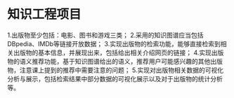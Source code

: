 # 知识工程项目
1.出版物至少包括：电影、图书和游戏三类；
2.采用的知识图谱应当包括DBpedia、IMDb等链接开放数据；
3.实现出版物的检索功能，能够直接检索到相关出版物的基本信息，并展现出来，包括给出相关介绍网页的链接；
4.实现出版物的语义推荐功能，基于知识图谱给出的语义，推荐用户可能感兴趣的其他出版物，注意课上提到的推荐中需要注意的问题；
5.实现对出版物相关数据的可视化分析与展示，包括检索结果中部分数据的可视化展示以及对于出版物的统计分析等。
